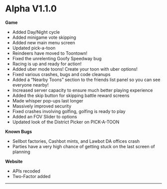 Alpha V1.1.0
=======
**Game**

- Added Day/Night cycle
- Added minigame vote skipping
- Added new main menu screen
- Updated pick-a-toon
- Reindeers have moved to Toontown!
- Fixed the unrelenting Goofy Speedway bug
- Racing is up and ready for action!
- Added uber mode toons! Create your toon with uber options!
- Fixed various crashes, bugs and code cleanups
- Added a “Nearby Toons” section to the friends list panel so you can see everyone nearby!
- Increased server capacity to ensure much better playing experience
- Added the skip button for skipping battle reward screens
- Made whisper pop-ups last longer
- Massively improved security
- Fixed crashes involving golfing, golfing is ready to play
- Added an FOV Slider to options
- Updated look of the District Picker on PICK-A-TOON

**Known Bugs**

- Sellbot factories, Cashbot mints, and Lawbot DA offices crash
- Parties have a very high chance of getting stuck on the last screen of planning


**Website**

- APIs recoded
- Two-Factor added

----------
